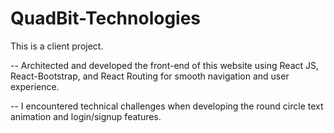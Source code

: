 # QuadBit-Technologies

This is a client project. 

-- Architected and developed the front-end of this website using React JS, React-Bootstrap, and React Routing for smooth navigation and user experience.

-- I encountered technical challenges when developing the round circle text animation and login/signup features.

